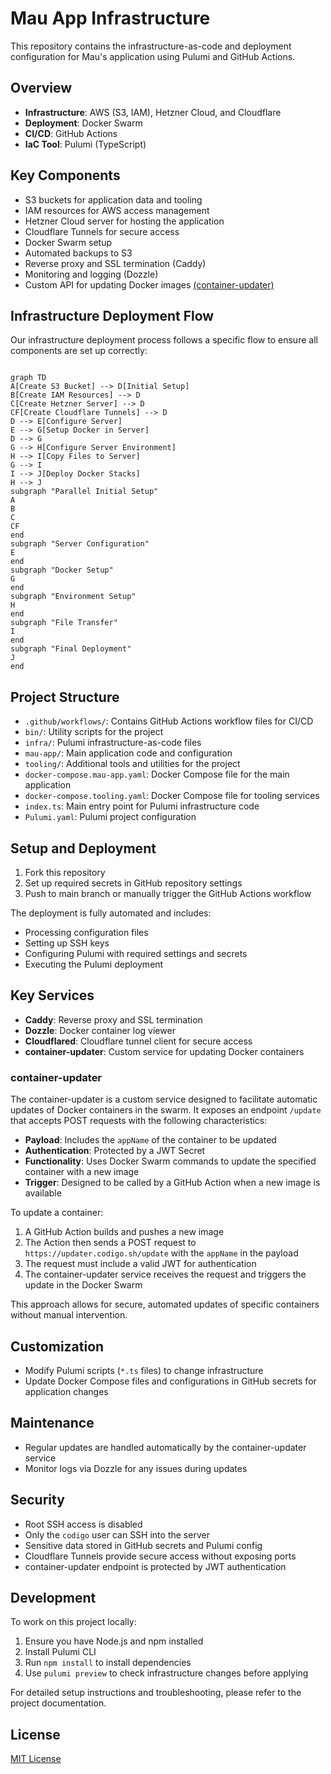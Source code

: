 # Mau App Infrastructure

This repository contains the infrastructure-as-code and deployment configuration for Mau's application using Pulumi and GitHub Actions.

## Overview

- **Infrastructure**: AWS (S3, IAM), Hetzner Cloud, and Cloudflare
- **Deployment**: Docker Swarm
- **CI/CD**: GitHub Actions
- **IaC Tool**: Pulumi (TypeScript)

## Key Components

- S3 buckets for application data and tooling
- IAM resources for AWS access management
- Hetzner Cloud server for hosting the application
- Cloudflare Tunnels for secure access
- Docker Swarm setup
- Automated backups to S3
- Reverse proxy and SSL termination (Caddy)
- Monitoring and logging (Dozzle)
- Custom API for updating Docker images [(container-updater)](https://github.com/codigo/container-updater)

## Infrastructure Deployment Flow

Our infrastructure deployment process follows a specific flow to ensure all components are set up correctly:

```mermaid

graph TD
A[Create S3 Bucket] --> D[Initial Setup]
B[Create IAM Resources] --> D
C[Create Hetzner Server] --> D
CF[Create Cloudflare Tunnels] --> D
D --> E[Configure Server]
E --> G[Setup Docker in Server]
D --> G
G --> H[Configure Server Environment]
H --> I[Copy Files to Server]
G --> I
I --> J[Deploy Docker Stacks]
H --> J
subgraph "Parallel Initial Setup"
A
B
C
CF
end
subgraph "Server Configuration"
E
end
subgraph "Docker Setup"
G
end
subgraph "Environment Setup"
H
end
subgraph "File Transfer"
I
end
subgraph "Final Deployment"
J
end

```

## Project Structure

- `.github/workflows/`: Contains GitHub Actions workflow files for CI/CD
- `bin/`: Utility scripts for the project
- `infra/`: Pulumi infrastructure-as-code files
- `mau-app/`: Main application code and configuration
- `tooling/`: Additional tools and utilities for the project
- `docker-compose.mau-app.yaml`: Docker Compose file for the main application
- `docker-compose.tooling.yaml`: Docker Compose file for tooling services
- `index.ts`: Main entry point for Pulumi infrastructure code
- `Pulumi.yaml`: Pulumi project configuration

## Setup and Deployment

1. Fork this repository
2. Set up required secrets in GitHub repository settings
3. Push to main branch or manually trigger the GitHub Actions workflow

The deployment is fully automated and includes:

- Processing configuration files
- Setting up SSH keys
- Configuring Pulumi with required settings and secrets
- Executing the Pulumi deployment

## Key Services

- **Caddy**: Reverse proxy and SSL termination
- **Dozzle**: Docker container log viewer
- **Cloudflared**: Cloudflare tunnel client for secure access
- **container-updater**: Custom service for updating Docker containers

### container-updater

The container-updater is a custom service designed to facilitate automatic updates of Docker containers in the swarm. It exposes an endpoint `/update` that accepts POST requests with the following characteristics:

- **Payload**: Includes the `appName` of the container to be updated
- **Authentication**: Protected by a JWT Secret
- **Functionality**: Uses Docker Swarm commands to update the specified container with a new image
- **Trigger**: Designed to be called by a GitHub Action when a new image is available

To update a container:

1. A GitHub Action builds and pushes a new image
2. The Action then sends a POST request to `https://updater.codigo.sh/update` with the `appName` in the payload
3. The request must include a valid JWT for authentication
4. The container-updater service receives the request and triggers the update in the Docker Swarm

This approach allows for secure, automated updates of specific containers without manual intervention.

## Customization

- Modify Pulumi scripts (`*.ts` files) to change infrastructure
- Update Docker Compose files and configurations in GitHub secrets for application changes

## Maintenance

- Regular updates are handled automatically by the container-updater service
- Monitor logs via Dozzle for any issues during updates

## Security

- Root SSH access is disabled
- Only the `codigo` user can SSH into the server
- Sensitive data stored in GitHub secrets and Pulumi config
- Cloudflare Tunnels provide secure access without exposing ports
- container-updater endpoint is protected by JWT authentication

## Development

To work on this project locally:

1. Ensure you have Node.js and npm installed
2. Install Pulumi CLI
3. Run `npm install` to install dependencies
4. Use `pulumi preview` to check infrastructure changes before applying

For detailed setup instructions and troubleshooting, please refer to the project documentation.

## License

[MIT License](LICENSE)
